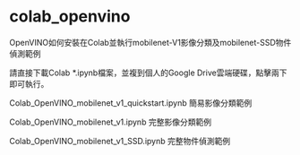 # colab_openvino
OpenVINO如何安裝在Colab並執行mobilenet-V1影像分類及mobilenet-SSD物件偵測範例

請直接下載Colab *.ipynb檔案，並複到個人的Google Drive雲端硬碟，點擊兩下即可執行。

Colab_OpenVINO_mobilenet_v1_quickstart.ipynb 簡易影像分類範例

Colab_OpenVINO_mobilenet_v1.ipynb 完整影像分類範例

Colab_OpenVINO_mobilenet_v1_SSD.ipynb 完整物件偵測範例
